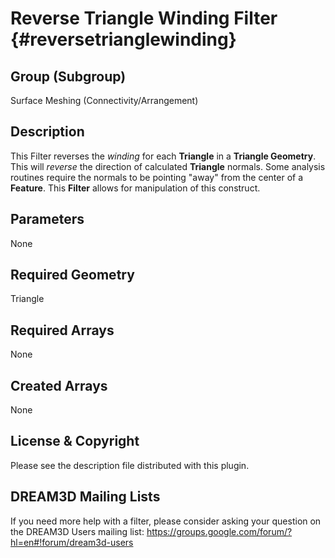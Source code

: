 Reverse Triangle Winding Filter {#reversetrianglewinding}
============

## Group (Subgroup) ##
Surface Meshing (Connectivity/Arrangement)

## Description ##
This Filter reverses the _winding_ for each **Triangle** in a **Triangle Geometry**. This will _reverse_ the direction of calculated **Triangle** normals. Some analysis routines require the normals to be pointing "away" from the center of a **Feature**. This **Filter** allows for manipulation of this construct.

## Parameters ##
None

## Required Geometry ##
Triangle

## Required Arrays ##
None

## Created Arrays ##
None


## License & Copyright ##

Please see the description file distributed with this plugin.

## DREAM3D Mailing Lists ##

If you need more help with a filter, please consider asking your question on the DREAM3D Users mailing list:
https://groups.google.com/forum/?hl=en#!forum/dream3d-users


